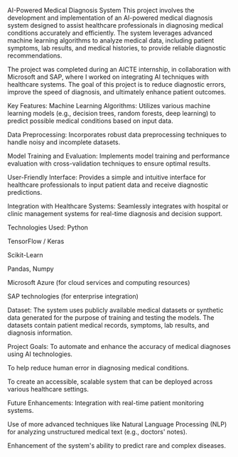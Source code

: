 AI-Powered Medical Diagnosis System
This project involves the development and implementation of an AI-powered medical diagnosis system designed to assist healthcare professionals in diagnosing medical conditions accurately and efficiently. The system leverages advanced machine learning algorithms to analyze medical data, including patient symptoms, lab results, and medical histories, to provide reliable diagnostic recommendations.

The project was completed during an AICTE internship, in collaboration with Microsoft and SAP, where I worked on integrating AI techniques with healthcare systems. The goal of this project is to reduce diagnostic errors, improve the speed of diagnosis, and ultimately enhance patient outcomes.

Key Features:
Machine Learning Algorithms: Utilizes various machine learning models (e.g., decision trees, random forests, deep learning) to predict possible medical conditions based on input data.

Data Preprocessing: Incorporates robust data preprocessing techniques to handle noisy and incomplete datasets.

Model Training and Evaluation: Implements model training and performance evaluation with cross-validation techniques to ensure optimal results.

User-Friendly Interface: Provides a simple and intuitive interface for healthcare professionals to input patient data and receive diagnostic predictions.

Integration with Healthcare Systems: Seamlessly integrates with hospital or clinic management systems for real-time diagnosis and decision support.

Technologies Used:
Python

TensorFlow / Keras

Scikit-Learn

Pandas, Numpy

Microsoft Azure (for cloud services and computing resources)

SAP technologies (for enterprise integration)

Dataset:
The system uses publicly available medical datasets or synthetic data generated for the purpose of training and testing the models. The datasets contain patient medical records, symptoms, lab results, and diagnosis information.

Project Goals:
To automate and enhance the accuracy of medical diagnoses using AI technologies.

To help reduce human error in diagnosing medical conditions.

To create an accessible, scalable system that can be deployed across various healthcare settings.

Future Enhancements:
Integration with real-time patient monitoring systems.

Use of more advanced techniques like Natural Language Processing (NLP) for analyzing unstructured medical text (e.g., doctors' notes).

Enhancement of the system's ability to predict rare and complex diseases.

